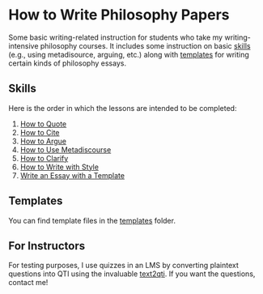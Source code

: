 # How to Write Philosophy Papers

Some basic writing-related instruction for students who take my writing-intensive philosophy courses. It includes some instruction on basic [skills](#skills) (e.g., using metadisource, arguing, etc.) along with [templates](#templates) for writing certain kinds of philosophy essays.

## Skills

Here is the order in which the lessons are intended to be completed:

1. [How to Quote](lessons\quoting)
1. [How to Cite](lessons\citing)
1. [How to Argue](lessons\argue.md)
1. [How to Use Metadiscourse](lessons\metadiscourse.md)
1. [How to Clarify](lessons\clarify.md)
1. [How to Write with Style](lessons\style.md)
1. [Write an Essay with a Template](lessons\templates.md)

## Templates

You can find template files in the [templates](https://github.com/davidagler/howtowritephilosophy/tree/main/templates) folder.


## For Instructors

For testing purposes, I use quizzes in an LMS by converting plaintext questions into QTI using the invaluable [text2qti](https://github.com/gpoore/text2qti). If you want the questions, contact me!

